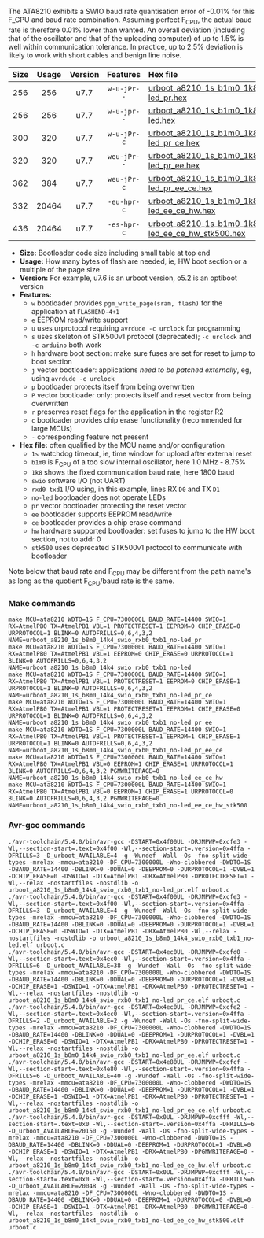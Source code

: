 The ATA8210 exhibits a SWIO baud rate quantisation error of -0.01% for this F_CPU and baud rate combination. Assuming perfect F<sub>CPU</sub>, the actual baud rate is therefore 0.01% lower than wanted. An overall deviation (including that of the oscillator and that of the uploading computer) of up to 1.5% is well within communication tolerance. In practice, up to 2.5% deviation is likely to work with short cables and benign line noise.

|Size|Usage|Version|Features|Hex file|
|:-:|:-:|:-:|:-:|:--|
|256|256|u7.7|`w-u-jPr--`|[urboot_a8210_1s_b1m0_1k8_swio_rxb0_txb1_no-led_pr.hex](https://raw.githubusercontent.com/stefanrueger/urboot.hex/main/mcus/ata8210/watchdog_1_s/internal_oscillator_b-8.75%25/%2B1m000000_hz/%2B%2B%2B1k8_baud/swio_rxb0_txb1/no-led/urboot_a8210_1s_b1m0_1k8_swio_rxb0_txb1_no-led_pr.hex)|
|256|256|u7.7|`w-u-jpr--`|[urboot_a8210_1s_b1m0_1k8_swio_rxb0_txb1_no-led.hex](https://raw.githubusercontent.com/stefanrueger/urboot.hex/main/mcus/ata8210/watchdog_1_s/internal_oscillator_b-8.75%25/%2B1m000000_hz/%2B%2B%2B1k8_baud/swio_rxb0_txb1/no-led/urboot_a8210_1s_b1m0_1k8_swio_rxb0_txb1_no-led.hex)|
|300|320|u7.7|`w-u-jPr-c`|[urboot_a8210_1s_b1m0_1k8_swio_rxb0_txb1_no-led_pr_ce.hex](https://raw.githubusercontent.com/stefanrueger/urboot.hex/main/mcus/ata8210/watchdog_1_s/internal_oscillator_b-8.75%25/%2B1m000000_hz/%2B%2B%2B1k8_baud/swio_rxb0_txb1/no-led/urboot_a8210_1s_b1m0_1k8_swio_rxb0_txb1_no-led_pr_ce.hex)|
|320|320|u7.7|`weu-jPr--`|[urboot_a8210_1s_b1m0_1k8_swio_rxb0_txb1_no-led_pr_ee.hex](https://raw.githubusercontent.com/stefanrueger/urboot.hex/main/mcus/ata8210/watchdog_1_s/internal_oscillator_b-8.75%25/%2B1m000000_hz/%2B%2B%2B1k8_baud/swio_rxb0_txb1/no-led/urboot_a8210_1s_b1m0_1k8_swio_rxb0_txb1_no-led_pr_ee.hex)|
|362|384|u7.7|`weu-jPr-c`|[urboot_a8210_1s_b1m0_1k8_swio_rxb0_txb1_no-led_pr_ee_ce.hex](https://raw.githubusercontent.com/stefanrueger/urboot.hex/main/mcus/ata8210/watchdog_1_s/internal_oscillator_b-8.75%25/%2B1m000000_hz/%2B%2B%2B1k8_baud/swio_rxb0_txb1/no-led/urboot_a8210_1s_b1m0_1k8_swio_rxb0_txb1_no-led_pr_ee_ce.hex)|
|332|20464|u7.7|`-eu-hpr-c`|[urboot_a8210_1s_b1m0_1k8_swio_rxb0_txb1_no-led_ee_ce_hw.hex](https://raw.githubusercontent.com/stefanrueger/urboot.hex/main/mcus/ata8210/watchdog_1_s/internal_oscillator_b-8.75%25/%2B1m000000_hz/%2B%2B%2B1k8_baud/swio_rxb0_txb1/no-led/urboot_a8210_1s_b1m0_1k8_swio_rxb0_txb1_no-led_ee_ce_hw.hex)|
|436|20464|u7.7|`-es-hpr-c`|[urboot_a8210_1s_b1m0_1k8_swio_rxb0_txb1_no-led_ee_ce_hw_stk500.hex](https://raw.githubusercontent.com/stefanrueger/urboot.hex/main/mcus/ata8210/watchdog_1_s/internal_oscillator_b-8.75%25/%2B1m000000_hz/%2B%2B%2B1k8_baud/swio_rxb0_txb1/no-led/urboot_a8210_1s_b1m0_1k8_swio_rxb0_txb1_no-led_ee_ce_hw_stk500.hex)|

- **Size:** Bootloader code size including small table at top end
- **Usage:** How many bytes of flash are needed, ie, HW boot section or a multiple of the page size
- **Version:** For example, u7.6 is an urboot version, o5.2 is an optiboot version
- **Features:**
  + `w` bootloader provides `pgm_write_page(sram, flash)` for the application at `FLASHEND-4+1`
  + `e` EEPROM read/write support
  + `u` uses urprotocol requiring `avrdude -c urclock` for programming
  + `s` uses skeleton of STK500v1 protocol (deprecated); `-c urclock` and `-c arduino` both work
  + `h` hardware boot section: make sure fuses are set for reset to jump to boot section
  + `j` vector bootloader: applications *need to be patched externally*, eg, using `avrdude -c urclock`
  + `p` bootloader protects itself from being overwritten
  + `P` vector bootloader only: protects itself and reset vector from being overwritten
  + `r` preserves reset flags for the application in the register R2
  + `c` bootloader provides chip erase functionality (recommended for large MCUs)
  + `-` corresponding feature not present
- **Hex file:** often qualified by the MCU name and/or configuration
  + `1s` watchdog timeout, ie, time window for upload after external reset
  + `b1m0` is F<sub>CPU</sub> of a too slow internal oscillator, here 1.0 MHz - 8.75%
  + `1k8` shows the fixed communication baud rate, here 1800 baud
  + `swio` software I/O (not UART)
  + `rxd0 txd1` I/O using, in this example, lines RX `D0` and TX `D1`
  + `no-led` bootloader does not operate LEDs
  + `pr` vector bootloader protecting the reset vector
  + `ee` bootloader supports EEPROM read/write
  + `ce` bootloader provides a chip erase command
  + `hw` hardware supported bootloader: set fuses to jump to the HW boot section, not to addr 0
  + `stk500` uses deprecated STK500v1 protocol to communicate with bootloader


Note below that baud rate and F<sub>CPU</sub> may be different from the path name's as long as the quotient F<sub>CPU</sub>/baud rate is the same.

### Make commands
```
make MCU=ata8210 WDTO=1S F_CPU=7300000L BAUD_RATE=14400 SWIO=1 RX=AtmelPB0 TX=AtmelPB1 VBL=1 PROTECTRESET=1 EEPROM=0 CHIP_ERASE=0 URPROTOCOL=1 BLINK=0 AUTOFRILLS=0,6,4,3,2 NAME=urboot_a8210_1s_b8m0_14k4_swio_rxb0_txb1_no-led_pr
make MCU=ata8210 WDTO=1S F_CPU=7300000L BAUD_RATE=14400 SWIO=1 RX=AtmelPB0 TX=AtmelPB1 VBL=1 EEPROM=0 CHIP_ERASE=0 URPROTOCOL=1 BLINK=0 AUTOFRILLS=0,6,4,3,2 NAME=urboot_a8210_1s_b8m0_14k4_swio_rxb0_txb1_no-led
make MCU=ata8210 WDTO=1S F_CPU=7300000L BAUD_RATE=14400 SWIO=1 RX=AtmelPB0 TX=AtmelPB1 VBL=1 PROTECTRESET=1 EEPROM=0 CHIP_ERASE=1 URPROTOCOL=1 BLINK=0 AUTOFRILLS=0,6,4,3,2 NAME=urboot_a8210_1s_b8m0_14k4_swio_rxb0_txb1_no-led_pr_ce
make MCU=ata8210 WDTO=1S F_CPU=7300000L BAUD_RATE=14400 SWIO=1 RX=AtmelPB0 TX=AtmelPB1 VBL=1 PROTECTRESET=1 EEPROM=1 CHIP_ERASE=0 URPROTOCOL=1 BLINK=0 AUTOFRILLS=0,6,4,3,2 NAME=urboot_a8210_1s_b8m0_14k4_swio_rxb0_txb1_no-led_pr_ee
make MCU=ata8210 WDTO=1S F_CPU=7300000L BAUD_RATE=14400 SWIO=1 RX=AtmelPB0 TX=AtmelPB1 VBL=1 PROTECTRESET=1 EEPROM=1 CHIP_ERASE=1 URPROTOCOL=1 BLINK=0 AUTOFRILLS=0,6,4,3,2 NAME=urboot_a8210_1s_b8m0_14k4_swio_rxb0_txb1_no-led_pr_ee_ce
make MCU=ata8210 WDTO=1S F_CPU=7300000L BAUD_RATE=14400 SWIO=1 RX=AtmelPB0 TX=AtmelPB1 VBL=0 EEPROM=1 CHIP_ERASE=1 URPROTOCOL=1 BLINK=0 AUTOFRILLS=0,6,4,3,2 PGMWRITEPAGE=0 NAME=urboot_a8210_1s_b8m0_14k4_swio_rxb0_txb1_no-led_ee_ce_hw
make MCU=ata8210 WDTO=1S F_CPU=7300000L BAUD_RATE=14400 SWIO=1 RX=AtmelPB0 TX=AtmelPB1 VBL=0 EEPROM=1 CHIP_ERASE=1 URPROTOCOL=0 BLINK=0 AUTOFRILLS=0,6,4,3,2 PGMWRITEPAGE=0 NAME=urboot_a8210_1s_b8m0_14k4_swio_rxb0_txb1_no-led_ee_ce_hw_stk500
```

### Avr-gcc commands
```
./avr-toolchain/5.4.0/bin/avr-gcc -DSTART=0x4f00UL -DRJMPWP=0xcfe3 -Wl,--section-start=.text=0x4f00 -Wl,--section-start=.version=0x4ffa -DFRILLS=3 -D_urboot_AVAILABLE=4 -g -Wundef -Wall -Os -fno-split-wide-types -mrelax -mmcu=ata8210 -DF_CPU=7300000L -Wno-clobbered -DWDTO=1S -DBAUD_RATE=14400 -DBLINK=0 -DDUAL=0 -DEEPROM=0 -DURPROTOCOL=1 -DVBL=1 -DCHIP_ERASE=0 -DSWIO=1 -DTX=AtmelPB1 -DRX=AtmelPB0 -DPROTECTRESET=1 -Wl,--relax -nostartfiles -nostdlib -o urboot_a8210_1s_b8m0_14k4_swio_rxb0_txb1_no-led_pr.elf urboot.c
./avr-toolchain/5.4.0/bin/avr-gcc -DSTART=0x4f00UL -DRJMPWP=0xcfe3 -Wl,--section-start=.text=0x4f00 -Wl,--section-start=.version=0x4ffa -DFRILLS=3 -D_urboot_AVAILABLE=4 -g -Wundef -Wall -Os -fno-split-wide-types -mrelax -mmcu=ata8210 -DF_CPU=7300000L -Wno-clobbered -DWDTO=1S -DBAUD_RATE=14400 -DBLINK=0 -DDUAL=0 -DEEPROM=0 -DURPROTOCOL=1 -DVBL=1 -DCHIP_ERASE=0 -DSWIO=1 -DTX=AtmelPB1 -DRX=AtmelPB0 -Wl,--relax -nostartfiles -nostdlib -o urboot_a8210_1s_b8m0_14k4_swio_rxb0_txb1_no-led.elf urboot.c
./avr-toolchain/5.4.0/bin/avr-gcc -DSTART=0x4ec0UL -DRJMPWP=0xcfd0 -Wl,--section-start=.text=0x4ec0 -Wl,--section-start=.version=0x4ffa -DFRILLS=6 -D_urboot_AVAILABLE=38 -g -Wundef -Wall -Os -fno-split-wide-types -mrelax -mmcu=ata8210 -DF_CPU=7300000L -Wno-clobbered -DWDTO=1S -DBAUD_RATE=14400 -DBLINK=0 -DDUAL=0 -DEEPROM=0 -DURPROTOCOL=1 -DVBL=1 -DCHIP_ERASE=1 -DSWIO=1 -DTX=AtmelPB1 -DRX=AtmelPB0 -DPROTECTRESET=1 -Wl,--relax -nostartfiles -nostdlib -o urboot_a8210_1s_b8m0_14k4_swio_rxb0_txb1_no-led_pr_ce.elf urboot.c
./avr-toolchain/5.4.0/bin/avr-gcc -DSTART=0x4ec0UL -DRJMPWP=0xcfe2 -Wl,--section-start=.text=0x4ec0 -Wl,--section-start=.version=0x4ffa -DFRILLS=2 -D_urboot_AVAILABLE=2 -g -Wundef -Wall -Os -fno-split-wide-types -mrelax -mmcu=ata8210 -DF_CPU=7300000L -Wno-clobbered -DWDTO=1S -DBAUD_RATE=14400 -DBLINK=0 -DDUAL=0 -DEEPROM=1 -DURPROTOCOL=1 -DVBL=1 -DCHIP_ERASE=0 -DSWIO=1 -DTX=AtmelPB1 -DRX=AtmelPB0 -DPROTECTRESET=1 -Wl,--relax -nostartfiles -nostdlib -o urboot_a8210_1s_b8m0_14k4_swio_rxb0_txb1_no-led_pr_ee.elf urboot.c
./avr-toolchain/5.4.0/bin/avr-gcc -DSTART=0x4e80UL -DRJMPWP=0xcfcf -Wl,--section-start=.text=0x4e80 -Wl,--section-start=.version=0x4ffa -DFRILLS=6 -D_urboot_AVAILABLE=40 -g -Wundef -Wall -Os -fno-split-wide-types -mrelax -mmcu=ata8210 -DF_CPU=7300000L -Wno-clobbered -DWDTO=1S -DBAUD_RATE=14400 -DBLINK=0 -DDUAL=0 -DEEPROM=1 -DURPROTOCOL=1 -DVBL=1 -DCHIP_ERASE=1 -DSWIO=1 -DTX=AtmelPB1 -DRX=AtmelPB0 -DPROTECTRESET=1 -Wl,--relax -nostartfiles -nostdlib -o urboot_a8210_1s_b8m0_14k4_swio_rxb0_txb1_no-led_pr_ee_ce.elf urboot.c
./avr-toolchain/5.4.0/bin/avr-gcc -DSTART=0x0UL -DRJMPWP=0xcfff -Wl,--section-start=.text=0x0 -Wl,--section-start=.version=0x4ffa -DFRILLS=6 -D_urboot_AVAILABLE=20150 -g -Wundef -Wall -Os -fno-split-wide-types -mrelax -mmcu=ata8210 -DF_CPU=7300000L -Wno-clobbered -DWDTO=1S -DBAUD_RATE=14400 -DBLINK=0 -DDUAL=0 -DEEPROM=1 -DURPROTOCOL=1 -DVBL=0 -DCHIP_ERASE=1 -DSWIO=1 -DTX=AtmelPB1 -DRX=AtmelPB0 -DPGMWRITEPAGE=0 -Wl,--relax -nostartfiles -nostdlib -o urboot_a8210_1s_b8m0_14k4_swio_rxb0_txb1_no-led_ee_ce_hw.elf urboot.c
./avr-toolchain/5.4.0/bin/avr-gcc -DSTART=0x0UL -DRJMPWP=0xcfff -Wl,--section-start=.text=0x0 -Wl,--section-start=.version=0x4ffa -DFRILLS=6 -D_urboot_AVAILABLE=20048 -g -Wundef -Wall -Os -fno-split-wide-types -mrelax -mmcu=ata8210 -DF_CPU=7300000L -Wno-clobbered -DWDTO=1S -DBAUD_RATE=14400 -DBLINK=0 -DDUAL=0 -DEEPROM=1 -DURPROTOCOL=0 -DVBL=0 -DCHIP_ERASE=1 -DSWIO=1 -DTX=AtmelPB1 -DRX=AtmelPB0 -DPGMWRITEPAGE=0 -Wl,--relax -nostartfiles -nostdlib -o urboot_a8210_1s_b8m0_14k4_swio_rxb0_txb1_no-led_ee_ce_hw_stk500.elf urboot.c
```

